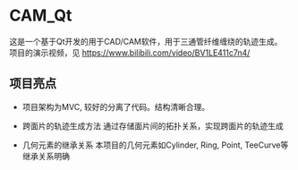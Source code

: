 # CAM_Qt
这是一个基于Qt开发的用于CAD/CAM软件，用于三通管纤维缠绕的轨迹生成。
项目的演示视频，见  https://www.bilibili.com/video/BV1LE411c7n4/

## 项目亮点
- 项目架构为MVC, 较好的分离了代码。结构清晰合理。

- 跨面片的轨迹生成方法
  通过存储面片间的拓扑关系，实现跨面片的轨迹生成
- 几何元素的继承关系
  本项目的几何元素如Cylinder, Ring, Point, TeeCurve等继承关系明确 
